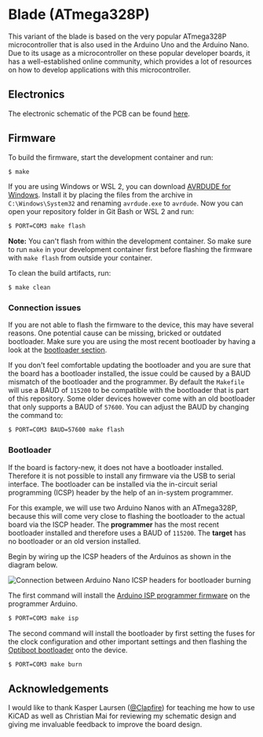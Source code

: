 # Blade (ATmega328P)

This variant of the blade is based on the very popular ATmega328P microcontroller that is also used in the Arduino Uno and the Arduino Nano. Due to its usage as a microcontroller on these popular developer boards, it has a well-established online community, which provides a lot of resources on how to develop applications with this microcontroller.

## Electronics

The electronic schematic of the PCB can be found [here](https://github.com/nicklasfrahm/mycelium/blob/main/docs/mushroom-blade-atmega328p.pdf).

## Firmware

To build the firmware, start the development container and run:

```bash
$ make
```

If you are using Windows or WSL 2, you can download [AVRDUDE for Windows](https://github.com/mariusgreuel/avrdude). Install it by placing the files from the archive in `C:\Windows\System32` and renaming `avrdude.exe` to `avrdude`. Now you can open your repository folder in Git Bash or WSL 2 and run:

```bash
$ PORT=COM3 make flash
```

**Note:** You can't flash from within the development container. So make sure to run `make` in your development container first before flashing the firmware with `make flash` from outside your container.

To clean the build artifacts, run:

```bash
$ make clean
```

### Connection issues

If you are not able to flash the firmware to the device, this may have several reasons. One potential cause can be missing, bricked or outdated bootloader. Make sure you are using the most recent bootloader by having a look at the [bootloader section](#bootloader).

If you don't feel comfortable updating the bootloader and you are sure that the board has a bootloader installed, the issue could be caused by a BAUD mismatch of the bootloader and the programmer. By default the `Makefile` will use a BAUD of `115200` to be compatible with the bootloader that is part of this repository. Some older devices however come with an old bootloader that only supports a BAUD of `57600`. You can adjust the BAUD by changing the command to:

```bash
$ PORT=COM3 BAUD=57600 make flash
```

### Bootloader

If the board is factory-new, it does not have a bootloader installed. Therefore it is not possible to install any firmware via the USB to serial interface. The bootloader can be installed via the in-circuit serial programming (ICSP) header by the help of an in-system programmer.

For this example, we will use two Arduino Nanos with an ATmega328P, because this will come very close to flashing the bootloader to the actual board via the ISCP header. The **programmer** has the most recent bootloader installed and therefore uses a BAUD of `115200`. The **target** has no bootloader or an old version installed.

Begin by wiring up the ICSP headers of the Arduinos as shown in the diagram below.

![Connection between Arduino Nano ICSP headers for bootloader burning](assets/img/bootloader-burning-connection.jpg)

The first command will install the [Arduino ISP programmer firmware](https://github.com/arduino/arduino-examples/blob/main/examples/11.ArduinoISP/ArduinoISP/ArduinoISP.ino) on the programmer Arduino.

```bash
$ PORT=COM3 make isp
```

The second command will install the bootloader by first setting the fuses for the clock configuration and other important settings and then flashing the [Optiboot bootloader](https://github.com/Optiboot/optiboot) onto the device.

```bash
$ PORT=COM3 make burn
```

## Acknowledgements

I would like to thank Kasper Laursen ([@Clapfire](https://github.com/Clapfire)) for teaching me how to use KiCAD as well as Christian Mai for reviewing my schematic design and giving me invaluable feedback to improve the board design.
